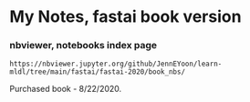 # My Notes, fastai book version  

### nbviewer, notebooks index page
    https://nbviewer.jupyter.org/github/JennEYoon/learn-mldl/tree/main/fastai/fastai-2020/book_nbs/   
    
Purchased book - 8/22/2020.  
